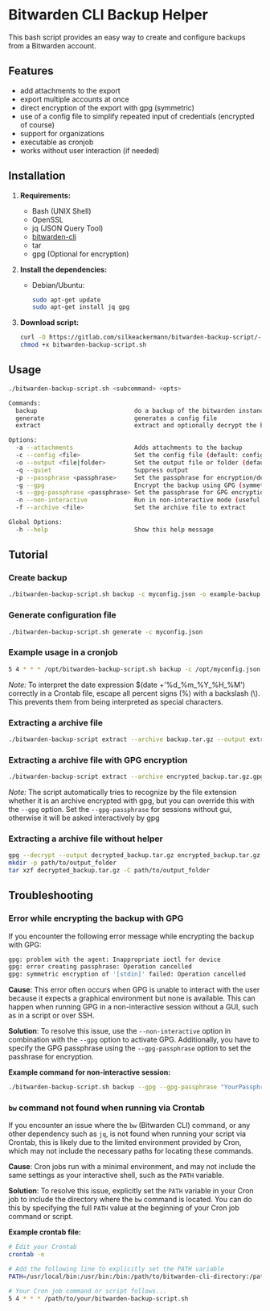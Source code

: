 # Bitwarden CLI Backup Helper

This bash script provides an easy way to create and configure backups from a Bitwarden account. 

## Features

- add attachments to the export
- export multiple accounts at once
- direct encryption of the export with gpg (symmetric)
- use of a config file to simplify repeated input of credentials (encrypted of course)
- support for organizations
- executable as cronjob
- works without user interaction (if needed)

## Installation

1. **Requirements:**
   - Bash (UNIX Shell)
   - OpenSSL
   - jq (JSON Query Tool)
   - [bitwarden-cli](https://bitwarden.com/help/cli/#tab-native-executable-bI3gMs3A3z4pl0fwvRie9)
   - tar
   - gpg (Optional for encryption)

2. **Install the dependencies:**

   - Debian/Ubuntu:

     ```bash
     sudo apt-get update
     sudo apt-get install jq gpg
     ```

3. **Download script:**

   ```bash
   curl -O https://gitlab.com/silkeackermann/bitwarden-backup-script/-/raw/main/bitwarden-backup-script.sh
   chmod +x bitwarden-backup-script.sh
   ```

## Usage

```bash
./bitwarden-backup-script.sh <subcommand> <opts>

Commands:
  backup                           do a backup of the bitwarden instance
  generate                         generates a config file
  extract                          extract and optionally decrypt the backup archive

Options:
  -a --attachments                 Adds attachments to the backup
  -c --config <file>               Set the config file (default: config.json)
  -o --output <file|folder>        Set the output file or folder (default: bitwarden_backup_<timestamp>)
  -q --quiet                       Suppress output
  -p --passphrase <passphrase>     Set the passphrase for encryption/decryption of the config file (only recommended in secure environments)
  -g --gpg                         Encrypt the backup using GPG (symmetric encryption)
  -s --gpg-passphrase <passphrase> Set the passphrase for GPG encryption/decryption
  -n --non-interactive             Run in non-interactive mode (useful for cron jobs)
  -f --archive <file>              Set the archive file to extract

Global Options:
  -h --help                        Show this help message
```

## Tutorial

### Create backup

```bash
./bitwarden-backup-script.sh backup -c myconfig.json -o example-backup
```

### Generate configuration file

```bash
./bitwarden-backup-script.sh generate -c myconfig.json
```

### Example usage in a cronjob

```bash
5 4 * * * /opt/bitwarden-backup-script.sh backup -c /opt/myconfig.json -o "/opt/bw-backup-$(date +'\%d_\%m_\%Y_\%H_\%M')" -n --gpg --gpg-passphrase "YourPassphrase" -p "DecryptConfigPassword"
```
_Note:_ To interpret the date expression $(date +'\%d_\%m_\%Y_\%H_\%M') correctly in a Crontab file, escape all percent signs (%) with a backslash (\\). This prevents them from being interpreted as special characters.

### Extracting a archive file

```bash
./bitwarden-backup-script extract --archive backup.tar.gz --output extracted_folder
```

### Extracting a archive file with GPG encryption

```bash
./bitwarden-backup-script extract --archive encrypted_backup.tar.gz.gpg --output extracted_folder --gpg --gpg-passphrase "DecryptPassword"
```
_Note:_ The script automatically tries to recognize by the file extension whether it is an archive encrypted with gpg, but you can override this with the `--gpg` option. Set the `--gpg-passphrase` for sessions without gui, otherwise it will be asked interactively by gpg

### Extracting a archive file without helper

```bash
gpg --decrypt --output decrypted_backup.tar.gz encrypted_backup.tar.gz.gpg
mkdir -p path/to/output_folder
tar xzf decrypted_backup.tar.gz -C path/to/output_folder
```

## Troubleshooting

### Error while encrypting the backup with GPG

If you encounter the following error message while encrypting the backup with GPG:

```bash
gpg: problem with the agent: Inappropriate ioctl for device
gpg: error creating passphrase: Operation cancelled
gpg: symmetric encryption of '[stdin]' failed: Operation cancelled
```

**Cause**: This error often occurs when GPG is unable to interact with the user because it expects a graphical environment but none is available. This can happen when running GPG in a non-interactive session without a GUI, such as in a script or over SSH.

**Solution**: To resolve this issue, use the `--non-interactive` option in combination with the `--gpg` option to activate GPG. Additionally, you have to specify the GPG passphrase using the `--gpg-passphrase` option to set the passhrase for encryption.

**Example command for non-interactive session:**

```bash
./bitwarden-backup-script.sh backup --gpg --gpg-passphrase "YourPassphrase" --non-interactive --passphrase "DecryptConfigPassword" ...
```

### `bw` command not found when running via Crontab

If you encounter an issue where the `bw` (Bitwarden CLI) command, or any other dependency such as `jq`, is not found when running your script via Crontab, this is likely due to the limited environment provided by Cron, which may not include the necessary paths for locating these commands.

**Cause**: Cron jobs run with a minimal environment, and may not include the same settings as your interactive shell, such as the `PATH` variable.

**Solution**: To resolve this issue, explicitly set the `PATH` variable in your Cron job to include the directory where the `bw` command is located. You can do this by specifying the full `PATH` value at the beginning of your Cron job command or script.

**Example crontab file:**
```bash
# Edit your Crontab
crontab -e

# Add the following line to explicitly set the PATH variable
PATH=/usr/local/bin:/usr/bin:/bin:/path/to/bitwarden-cli-directory:/path/to/jq-directory

# Your Cron job command or script follows...
5 4 * * * /path/to/your/bitwarden-backup-script.sh
```